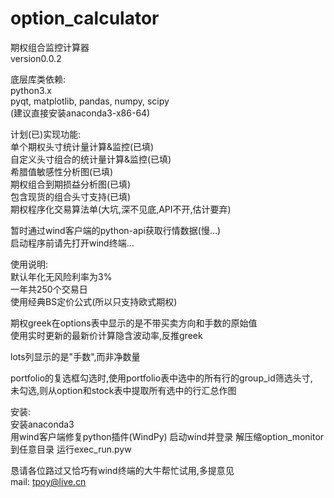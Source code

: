 ﻿# option_calculator
    
期权组合监控计算器    
version0.0.2    
    
底层库类依赖:    
python3.x   
pyqt, matplotlib, pandas, numpy, scipy    
(建议直接安装anaconda3-x86-64)    
    
计划(已)实现功能:    
单个期权头寸统计量计算&监控(已填)    
自定义头寸组合的统计量计算&监控(已填)    
希腊值敏感性分析图(已填)    
期权组合到期损益分析图(已填)    
包含现货的组合头寸支持(已填)    
期权程序化交易算法单(大坑,深不见底,API不开,估计要弃)    
    
暂时通过wind客户端的python-api获取行情数据(慢...)    
启动程序前请先打开wind终端...     
    
使用说明:    
默认年化无风险利率为3%    
一年共250个交易日    
使用经典BS定价公式(所以只支持欧式期权)    
    
期权greek在options表中显示的是不带买卖方向和手数的原始值      
使用实时更新的最新价计算隐含波动率,反推greek    
    
lots列显示的是"手数",而非净数量    
    
portfolio的复选框勾选时,使用portfolio表中选中的所有行的group_id筛选头寸,    
未勾选,则从option和stock表中提取所有选中的行汇总作图    
    
安装:    
安装anaconda3    
用wind客户端修复python插件(WindPy)
启动wind并登录
解压缩option_monitor到任意目录
运行exec_run.pyw

恳请各位路过又恰巧有wind终端的大牛帮忙试用,多提意见    
mail: tpoy@live.cn




